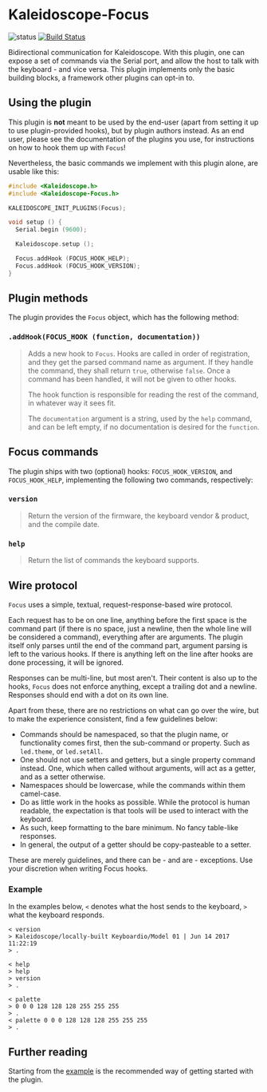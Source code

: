 # Kaleidoscope-Focus

![status][st:experimental] [![Build Status][travis:image]][travis:status]

 [travis:image]: https://travis-ci.org/keyboardio/Kaleidoscope-Focus.svg?branch=master
 [travis:status]: https://travis-ci.org/keyboardio/Kaleidoscope-Focus

 [st:stable]: https://img.shields.io/badge/stable-✔-black.svg?style=flat&colorA=44cc11&colorB=494e52
 [st:broken]: https://img.shields.io/badge/broken-X-black.svg?style=flat&colorA=e05d44&colorB=494e52
 [st:experimental]: https://img.shields.io/badge/experimental----black.svg?style=flat&colorA=dfb317&colorB=494e52

Bidirectional communication for Kaleidoscope. With this plugin, one can expose a
set of commands via the Serial port, and allow the host to talk with the
keyboard - and vice versa. This plugin implements only the basic building
blocks, a framework other plugins can opt-in to.

## Using the plugin

This plugin is **not** meant to be used by the end-user (apart from setting it
up to use plugin-provided hooks), but by plugin authors instead. As an end user,
please see the documentation of the plugins you use, for instructions on how to
hook them up with `Focus`!

Nevertheless, the basic commands we implement with this plugin alone, are usable
like this:

```c++
#include <Kaleidoscope.h>
#include <Kaleidoscope-Focus.h>

KALEIDOSCOPE_INIT_PLUGINS(Focus);

void setup () {
  Serial.begin (9600);

  Kaleidoscope.setup ();

  Focus.addHook (FOCUS_HOOK_HELP);
  Focus.addHook (FOCUS_HOOK_VERSION);
}
```

## Plugin methods

The plugin provides the `Focus` object, which has the following method:

### `.addHook(FOCUS_HOOK (function, documentation))`

> Adds a new hook to `Focus`. Hooks are called in order of registration, and
> they get the parsed command name as argument. If they handle the command, they
> shall return `true`, otherwise `false`. Once a command has been handled, it
> will not be given to other hooks.
>
> The hook function is responsible for reading the rest of the command, in
> whatever way it sees fit.
>
> The `documentation` argument is a string, used by the `help` command, and can
> be left empty, if no documentation is desired for the `function`.

## Focus commands

The plugin ships with two (optional) hooks: `FOCUS_HOOK_VERSION`, and
`FOCUS_HOOK_HELP`, implementing the following two commands, respectively:

### `version`

> Return the version of the firmware, the keyboard vendor & product, and the
> compile date.

### `help`

> Return the list of commands the keyboard supports.

## Wire protocol

`Focus` uses a simple, textual, request-response-based wire protocol.

Each request has to be on one line, anything before the first space is the
command part (if there is no space, just a newline, then the whole line will be
considered a command), everything after are arguments. The plugin itself only
parses until the end of the command part, argument parsing is left to the
various hooks. If there is anything left on the line after hooks are done
processing, it will be ignored.

Responses can be multi-line, but most aren't. Their content is also up to the
hooks, `Focus` does not enforce anything, except a trailing dot and a newline.
Responses should end with a dot on its own line.

Apart from these, there are no restrictions on what can go over the wire, but to
make the experience consistent, find a few guidelines below:

* Commands should be namespaced, so that the plugin name, or functionality comes
  first, then the sub-command or property. Such as `led.theme`, or `led.setAll`.
* One should not use setters and getters, but a single property command instead.
  One, which when called without arguments, will act as a getter, and as a
  setter otherwise.
* Namespaces should be lowercase, while the commands within them camel-case.
* Do as little work in the hooks as possible. While the protocol is human
  readable, the expectation is that tools will be used to interact with the
  keyboard.
* As such, keep formatting to the bare minimum. No fancy table-like responses.
* In general, the output of a getter should be copy-pasteable to a setter.

These are merely guidelines, and there can be - and are - exceptions. Use your
discretion when writing Focus hooks.

### Example

In the examples below, `<` denotes what the host sends to the keyboard, `>` what
the keyboard responds.

```
< version
> Kaleidoscope/locally-built Keyboardio/Model 01 | Jun 14 2017 11:22:19
> .
```

```
< help
> help
> version
> .
```

```
< palette
> 0 0 0 128 128 128 255 255 255
> .
< palette 0 0 0 128 128 128 255 255 255
> .
```

## Further reading

Starting from the [example][plugin:example] is the recommended way of getting
started with the plugin.

  [plugin:example]: https://github.com/keyboardio/Kaleidoscope-Focus/blob/master/examples/Focus/Focus.ino
